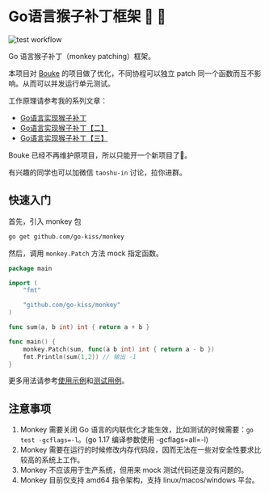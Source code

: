 # Go语言猴子补丁框架 🙉 🐒

![test workflow](https://github.com/go-kiss/monkey/actions/workflows/go.yml/badge.svg)

Go 语言猴子补丁（monkey patching）框架。

本项目对 [Bouke](https://bou.ke/blog/monkey-patching-in-go/) 的项目做了优化，不同协程可以独立 patch 同一个函数而互不影响。从而可以并发运行单元测试。

工作原理请参考我的系列文章：

- [Go语言实现猴子补丁](https://taoshu.in/go/monkey.html)
- [Go语言实现猴子补丁【二】](https://taoshu.in/go/monkey-2.html)
- [Go语言实现猴子补丁【三】](https://taoshu.in/go/monkey-3.html)

Bouke 已经不再维护原项目，所以只能开一个新项目了🤣。

有兴趣的同学也可以加微信 `taoshu-in` 讨论，拉你进群。

## 快速入门

首先，引入 monkey 包

```bash
go get github.com/go-kiss/monkey
```

然后，调用 `monkey.Patch` 方法 mock 指定函数。

```go
package main

import (
	"fmt"

	"github.com/go-kiss/monkey"
)

func sum(a, b int) int { return a + b }

func main() {
	monkey.Patch(sum, func(a b int) int { return a - b })
	fmt.Println(sum(1,2)) // 输出 -1
}
```

更多用法请参考[使用示例](./examples)和[测试用例](./monkey_test.go)。

## 注意事项

1. Monkey 需要关闭 Go 语言的内联优化才能生效，比如测试的时候需要：`go test -gcflags=-l`。(go 1.17 编译参数使用 -gcflags=all=-l)
2. Monkey 需要在运行的时候修改内存代码段，因而无法在一些对安全性要求比较高的系统上工作。
3. Monkey 不应该用于生产系统，但用来 mock 测试代码还是没有问题的。
4. Monkey 目前仅支持 amd64 指令架构，支持 linux/macos/windows 平台。
